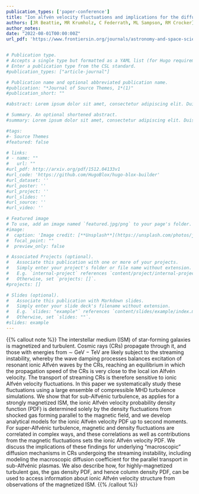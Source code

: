 ```yaml
---
publication_types: ['paper-conference']
title: "Ion alfvén velocity fluctuations and implications for the diffusion of streaming cosmic rays. Frontiers of Astronomy"
authors: [JR Beattie, MR Krumholz, C Federrath, ML Sampson, RM Crocker]
author_notes:
date: "2022-08-01T00:00:00Z"
url_pdf: 'https://www.frontiersin.org/journals/astronomy-and-space-sciences/articles/10.3389/fspas.2022.900900/full'


# Publication type.
# Accepts a single type but formatted as a YAML list (for Hugo requirements).
# Enter a publication type from the CSL standard.
#publication_types: ["article-journal"]

# Publication name and optional abbreviated publication name.
#publication: "*Journal of Source Themes, 1*(1)"
#publication_short: ""

#abstract: Lorem ipsum dolor sit amet, consectetur adipiscing elit. Duis posuere tellus ac #convallis placerat. Proin tincidunt magna sed ex sollicitudin condimentum. Sed ac faucibus dolor, #scelerisque sollicitudin nisi. Cras purus urna, suscipit quis sapien eu, pulvinar tempor diam. #Quisque risus orci, mollis id ante sit amet, gravida egestas nisl. Sed ac tempus magna. Proin in #dui enim. Donec condimentum, sem id dapibus fringilla, tellus enim condimentum arcu, nec volutpat #est felis vel metus. Vestibulum sit amet erat at nulla eleifend gravida.

# Summary. An optional shortened abstract.
#summary: Lorem ipsum dolor sit amet, consectetur adipiscing elit. Duis posuere tellus ac convallis #placerat. Proin tincidunt magna sed ex sollicitudin condimentum.

#tags:
#- Source Themes
#featured: false

# links:
# - name: ""
#   url: ""
#url_pdf: http://arxiv.org/pdf/1512.04133v1
#url_code: 'https://github.com/HugoBlox/hugo-blox-builder'
#url_dataset: ''
#url_poster: ''
#url_project: ''
#url_slides: ''
#url_source: ''
#url_video: ''

# Featured image
# To use, add an image named `featured.jpg/png` to your page's folder. 
#image:
#  caption: 'Image credit: [**Unsplash**](https://unsplash.com/photos/jdD8gXaTZsc)'
#  focal_point: ""
#  preview_only: false

# Associated Projects (optional).
#   Associate this publication with one or more of your projects.
#   Simply enter your project's folder or file name without extension.
#   E.g. `internal-project` references `content/project/internal-project/index.md`.
#   Otherwise, set `projects: []`.
#projects: []

# Slides (optional).
#   Associate this publication with Markdown slides.
#   Simply enter your slide deck's filename without extension.
#   E.g. `slides: "example"` references `content/slides/example/index.md`.
#   Otherwise, set `slides: ""`.
#slides: example
---
```


{{% callout note %}}
The interstellar medium (ISM) of star-forming galaxies is magnetized and turbulent. Cosmic rays (CRs) propagate through it, and those with energies from ∼ GeV − TeV are likely subject to the streaming instability, whereby the wave damping processes balances excitation of resonant ionic Alfvén waves by the CRs, reaching an equilibrium in which the propagation speed of the CRs is very close to the local ion Alfvén velocity. The transport of streaming CRs is therefore sensitive to ionic Alfvén velocity fluctuations. In this paper we systematically study these fluctuations using a large ensemble of compressible MHD turbulence simulations. We show that for sub-Alfvénic turbulence, as applies for a strongly magnetized ISM, the ionic Alfvén velocity probability density function (PDF) is determined solely by the density fluctuations from shocked gas forming parallel to the magnetic field, and we develop analytical models for the ionic Alfvén velocity PDF up to second moments. For super-Alfvénic turbulence, magnetic and density fluctuations are correlated in complex ways, and these correlations as well as contributions from the magnetic fluctuations sets the ionic Alfvén velocity PDF. We discuss the implications of these findings for underlying “macroscopic” diffusion mechanisms in CRs undergoing the streaming instability, including modeling the macroscopic diffusion coefficient for the parallel transport in sub-Alfvénic plasmas. We also describe how, for highly-magnetized turbulent gas, the gas density PDF, and hence column density PDF, can be used to access information about ionic Alfvén velocity structure from observations of the magnetized ISM.
{{% /callout %}}
